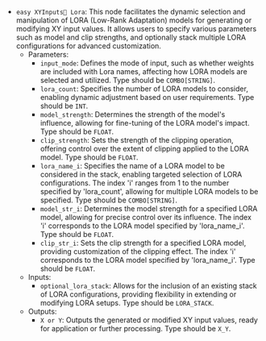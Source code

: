 - `easy XYInputs Lora`: This node facilitates the dynamic selection and manipulation of LORA (Low-Rank Adaptation) models for generating or modifying XY input values. It allows users to specify various parameters such as model and clip strengths, and optionally stack multiple LORA configurations for advanced customization.
    - Parameters:
        - `input_mode`: Defines the mode of input, such as whether weights are included with Lora names, affecting how LORA models are selected and utilized. Type should be `COMBO[STRING]`.
        - `lora_count`: Specifies the number of LORA models to consider, enabling dynamic adjustment based on user requirements. Type should be `INT`.
        - `model_strength`: Determines the strength of the model's influence, allowing for fine-tuning of the LORA model's impact. Type should be `FLOAT`.
        - `clip_strength`: Sets the strength of the clipping operation, offering control over the extent of clipping applied to the LORA model. Type should be `FLOAT`.
        - `lora_name_i`: Specifies the name of a LORA model to be considered in the stack, enabling targeted selection of LORA configurations. The index 'i' ranges from 1 to the number specified by 'lora_count', allowing for multiple LORA models to be specified. Type should be `COMBO[STRING]`.
        - `model_str_i`: Determines the model strength for a specified LORA model, allowing for precise control over its influence. The index 'i' corresponds to the LORA model specified by 'lora_name_i'. Type should be `FLOAT`.
        - `clip_str_i`: Sets the clip strength for a specified LORA model, providing customization of the clipping effect. The index 'i' corresponds to the LORA model specified by 'lora_name_i'. Type should be `FLOAT`.
    - Inputs:
        - `optional_lora_stack`: Allows for the inclusion of an existing stack of LORA configurations, providing flexibility in extending or modifying LORA setups. Type should be `LORA_STACK`.
    - Outputs:
        - `X or Y`: Outputs the generated or modified XY input values, ready for application or further processing. Type should be `X_Y`.
